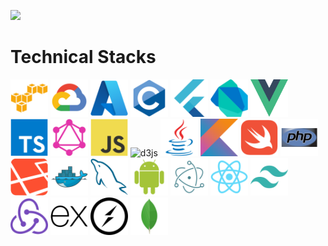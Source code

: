 <img 
 src="https://metrics.lecoq.io/2n-1?template=classic&repositories.forks=true&stackoverflow=1&repositories=1&lines=1&isocalendar=1&languages=1&achievements=1&people=1&repositories=100&repositories.batch=100&repositories.forks=true&repositories.affiliations=owner&isocalendar.duration=half-year&languages.limit=8&languages.sections=most-used&languages.colors=github&languages.threshold=0%25&languages.indepth=false&languages.categories=markup%2C%20programming&languages.recent.categories=markup%2C%20programming&languages.recent.load=300&languages.recent.days=14&people.limit=24&people.size=28&people.types=followers%2C%20following&people.identicons=false&people.shuffle=false&achievements.threshold=C&achievements.secrets=true&achievements.display=detailed&achievements.limit=0&stackoverflow.user=9367299&stackoverflow.sections=answers-top&stackoverflow.limit=3&stackoverflow.lines=4&stackoverflow.lines.snippet=5&config.timezone=Europe%2FTallinn&config.display=large" />
# Technical Stacks
<p align="left">
<img src="https://raw.githubusercontent.com/devicons/devicon/master/icons/amazonwebservices/amazonwebservices-original.svg" alt="aws" width="60" height="60"/>
<img src="https://raw.githubusercontent.com/devicons/devicon/master/icons/googlecloud/googlecloud-original.svg" alt="google cloud" width="60" height="60"/>
<img src="https://raw.githubusercontent.com/devicons/devicon/master/icons/azure/azure-original.svg" alt="azure" width="60" height="60"/>
<img src="https://raw.githubusercontent.com/devicons/devicon/master/icons/c/c-original.svg" alt="c" width="60" height="60"/>
<img src="https://raw.githubusercontent.com/devicons/devicon/master/icons/flutter/flutter-original.svg" alt="flutter" width="60" height="60"/>
<img src="https://raw.githubusercontent.com/devicons/devicon/master/icons/dart/dart-original.svg" alt="dart" width="60" height="60"/>
<img src="https://raw.githubusercontent.com/vuejs/art/master/logo.svg" alt="typescript" width="60" height="60"/>
<img src="https://raw.githubusercontent.com/devicons/devicon/master/icons/typescript/typescript-original.svg" alt="typescript" width="60" height="60"/>
<img src="https://raw.githubusercontent.com/devicons/devicon/master/icons/graphql/graphql-plain.svg" alt="graphql" width="60" height="60"/>
<img src="https://raw.githubusercontent.com/devicons/devicon/master/icons/javascript/javascript-original.svg" alt="javascript" width="60" height="60"/>
<img src="https://upload.wikimedia.org/wikipedia/commons/2/2d/Tensorflow_logo.svg" alt="d3js" width="60" height="60"/>
<img src="https://raw.githubusercontent.com/devicons/devicon/master/icons/java/java-original.svg" alt="java" width="60" height="60"/>
<img src="https://raw.githubusercontent.com/devicons/devicon/master/icons/kotlin/kotlin-original.svg" alt="kotlin" width="60" height="60"/>
<img src="https://raw.githubusercontent.com/devicons/devicon/master/icons/swift/swift-original.svg" alt="swift" width="60" height="60"/>
<img src="https://raw.githubusercontent.com/devicons/devicon/master/icons/php/php-original.svg" alt="php" width="60" height="60"/>
<img src="https://raw.githubusercontent.com/devicons/devicon/master/icons/laravel/laravel-plain.svg" alt="laravel" width="60" height="60"/>
<img src="https://raw.githubusercontent.com/devicons/devicon/master/icons/docker/docker-original.svg" alt="docker" width="60" height="60"/>
<img src="https://raw.githubusercontent.com/devicons/devicon/master/icons/mysql/mysql-original.svg" alt="mysql" width="60" height="60"/>
<img src="https://raw.githubusercontent.com/devicons/devicon/master/icons/android/android-plain.svg" alt="android" width="60" height="60"/>
<img src="https://raw.githubusercontent.com/devicons/devicon/master/icons/electron/electron-original.svg" alt="electron" width="60" height="60"/>
<img src="https://raw.githubusercontent.com/devicons/devicon/master/icons/react/react-original.svg" alt="react" width="60" height="60"/>
<img src="https://raw.githubusercontent.com/devicons/devicon/master/icons/tailwindcss/tailwindcss-plain.svg" alt="tailwindcss" width="60" height="60"/>
<img src="https://raw.githubusercontent.com/devicons/devicon/master/icons/redux/redux-original.svg" alt="redux" width="60" height="60"/>
<img src="https://raw.githubusercontent.com/devicons/devicon/master/icons/express/express-original.svg" alt="express" width="60" height="60"/>
<img src="https://raw.githubusercontent.com/devicons/devicon/master/icons/socketio/socketio-original.svg" alt="socketio" width="60" height="60"/>
<img src="https://raw.githubusercontent.com/devicons/devicon/master/icons/mongodb/mongodb-original.svg" alt="mongodb" width="60" height="60"/>
</p>
